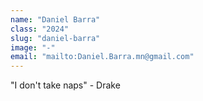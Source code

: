 ```yaml
---
name: "Daniel Barra"
class: "2024"
slug: "daniel-barra"
image: "-"
email: "mailto:Daniel.Barra.mn@gmail.com"
---
```

"I don't take naps" - Drake
